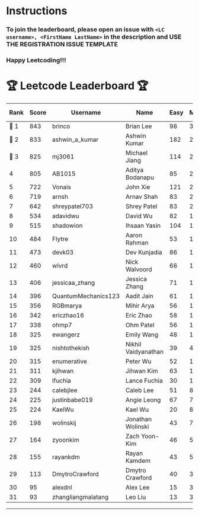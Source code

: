 # Instructions
### To join the leaderboard, please open an issue with `<LC username>, <FirstName LastName>` in the description and USE THE REGISTRATION ISSUE TEMPLATE
### Happy Leetcoding!!!


# 🏆 Leetcode Leaderboard 🏆

| Rank | Score | Username       | Name | Easy | Medium | Hard | Problems Solved |
|------|----------------|-----------------|-------------------|--------------|--------------|--------------|--------------|
| 🥇 1 | 843 | brinco | Brian Lee | 98 | 305 | 45 | 448 |
| 🥈 2 | 833 | ashwin_a_kumar | Ashwin Kumar | 182 | 291 | 23 | 496 |
| 🥉 3 | 825 | mj3061 | Michael Jiang | 114 | 285 | 47 | 446 |
| 4 | 805 | AB1015 | Aditya Bodanapu | 85 | 264 | 64 | 413 |
| 5 | 722 | Vonais | John Xie | 121 | 248 | 35 | 404 |
| 6 | 719 | arnsh | Arnav Shah | 83 | 234 | 56 | 373 |
| 7 | 642 | shreypatel703 | Shrey Patel | 83 | 236 | 29 | 348 |
| 8 | 534 | adavidwu | David Wu | 82 | 169 | 38 | 289 |
| 9 | 515 | shadowion | Ihsaan Yasin | 104 | 174 | 21 | 299 |
| 10 | 484 | Flytre | Aaron Rahman | 53 | 154 | 41 | 248 |
| 11 | 473 | devk03 | Dev Kunjadia | 86 | 177 | 11 | 274 |
| 12 | 460 | wlvrd | Nick Walvoord | 68 | 172 | 16 | 256 |
| 13 | 406 | jessicaa_zhang | Jessica Zhang | 71 | 142 | 17 | 230 |
| 14 | 396 | QuantumMechanics123 | Aadit Jain | 61 | 142 | 17 | 220 |
| 15 | 356 | RGBmarya | Mihir Arya | 56 | 117 | 22 | 195 |
| 16 | 342 | ericzhao16 | Eric Zhao | 58 | 127 | 10 | 195 |
| 17 | 338 | ohmp7 | Ohm Patel | 56 | 123 | 12 | 191 |
| 18 | 325 | ewangerz | Emily Wang | 48 | 110 | 19 | 177 |
| 19 | 325 | nishtothekish | Nikhil Vaidyanathan | 39 | 41 | 68 | 148 |
| 20 | 315 | enumerative | Peter Wu | 52 | 112 | 13 | 177 |
| 21 | 311 | kjihwan | Jihwan Kim | 63 | 103 | 14 | 180 |
| 22 | 309 | lfuchia | Lance Fuchia | 30 | 129 | 7 | 166 |
| 23 | 244 | calebjlee | Caleb Lee | 51 | 83 | 9 | 143 |
| 24 | 225 | justinbabe019 | Angie Leong | 67 | 73 | 4 | 144 |
| 25 | 224 | KaelWu | Kael Wu | 20 | 81 | 14 | 115 |
| 26 | 198 | wolinskij | Jonathan Wolinski | 43 | 73 | 3 | 119 |
| 27 | 164 | zyoonkim | Zach Yoon-Kim | 46 | 50 | 6 | 102 |
| 28 | 155 | rayankdm | Rayan Kamdem | 43 | 53 | 2 | 98 |
| 29 | 113 | DmytroCrawford | Dmytro Crawford | 40 | 35 | 1 | 76 |
| 30 | 95 | alexdnl | Alex Lee | 15 | 34 | 4 | 53 |
| 31 | 93 | zhangliangmalatang | Leo Liu | 13 | 37 | 2 | 52 |
---